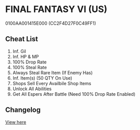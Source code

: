 # FINAL FANTASY VI (US)
0100AA001415E000 (CC2F4D27F0C49FF1)

## Cheat List
1. Inf. Gil
1. Inf. HP & MP
1. 100% Drop Rate
1. 100% Steal Rate
1. Always Steal Rare Item (If Enemy Has)
1. Inf. Item(s) (50 QTY On Use)
1. Shops Sell Every Availbile Shop Items
1. Unlock All Abilities
1. Get All Espers After Battle (Need 100% Drop Rate Enabled)

## Changelog
[View here](./CHANGELOG.md)